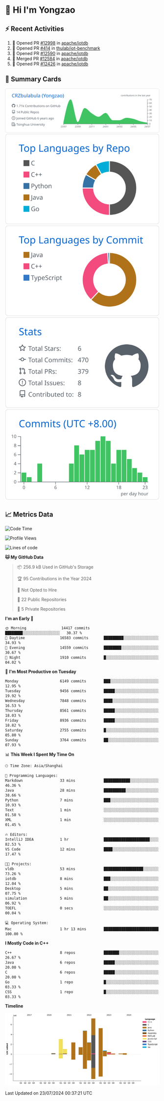 # 👋 Hi I'm Yongzao

## ⚡ Recent Activities
<!--START_SECTION:activity-->
1. 💪 Opened PR [#12998](https://github.com/apache/iotdb/pull/12998) in [apache/iotdb](https://github.com/apache/iotdb)
2. 💪 Opened PR [#414](https://github.com/thulab/iot-benchmark/pull/414) in [thulab/iot-benchmark](https://github.com/thulab/iot-benchmark)
3. 💪 Opened PR [#12590](https://github.com/apache/iotdb/pull/12590) in [apache/iotdb](https://github.com/apache/iotdb)
4. 🎉 Merged PR [#12584](https://github.com/apache/iotdb/pull/12584) in [apache/iotdb](https://github.com/apache/iotdb)
5. 💪 Opened PR [#12426](https://github.com/apache/iotdb/pull/12426) in [apache/iotdb](https://github.com/apache/iotdb)
<!--END_SECTION:activity-->

## 🎑 Summary Cards

[![](https://raw.githubusercontent.com/CRZbulabula/CRZbulabula/main/profile-summary-card-output/github/0-profile-details.svg)](https://github.com/vn7n24fzkq/github-profile-summary-cards)
[![](https://raw.githubusercontent.com/CRZbulabula/CRZbulabula/main/profile-summary-card-output/github/1-repos-per-language.svg)](https://github.com/vn7n24fzkq/github-profile-summary-cards) [![](https://raw.githubusercontent.com/CRZbulabula/CRZbulabula/main/profile-summary-card-output/github/2-most-commit-language.svg)](https://github.com/vn7n24fzkq/github-profile-summary-cards)
[![](https://raw.githubusercontent.com/CRZbulabula/CRZbulabula/main/profile-summary-card-output/github/3-stats.svg)](https://github.com/vn7n24fzkq/github-profile-summary-cards) [![](https://raw.githubusercontent.com/CRZbulabula/CRZbulabula/main/profile-summary-card-output/github/4-productive-time.svg)](https://github.com/vn7n24fzkq/github-profile-summary-cards)

## 📈 Metrics Data

<!--START_SECTION:waka-->
![Code Time](http://img.shields.io/badge/Code%20Time-672%20hrs%2031%20mins-blue)

![Profile Views](http://img.shields.io/badge/Profile%20Views-4-blue)

![Lines of code](https://img.shields.io/badge/From%20Hello%20World%20I%27ve%20Written-29.0%20million%20lines%20of%20code-blue)

**🐱 My GitHub Data** 

> 📦 256.9 kB Used in GitHub's Storage 
 > 
> 🏆 95 Contributions in the Year 2024
 > 
> 🚫 Not Opted to Hire
 > 
> 📜 22 Public Repositories 
 > 
> 🔑 5 Private Repositories 
 > 
**I'm an Early 🐤** 

```text
🌞 Morning                14417 commits       ████████░░░░░░░░░░░░░░░░░   30.37 % 
🌆 Daytime                16583 commits       █████████░░░░░░░░░░░░░░░░   34.93 % 
🌃 Evening                14559 commits       ████████░░░░░░░░░░░░░░░░░   30.67 % 
🌙 Night                  1910 commits        █░░░░░░░░░░░░░░░░░░░░░░░░   04.02 % 
```
📅 **I'm Most Productive on Tuesday** 

```text
Monday                   6149 commits        ███░░░░░░░░░░░░░░░░░░░░░░   12.95 % 
Tuesday                  9456 commits        █████░░░░░░░░░░░░░░░░░░░░   19.92 % 
Wednesday                7848 commits        ████░░░░░░░░░░░░░░░░░░░░░   16.53 % 
Thursday                 8561 commits        █████░░░░░░░░░░░░░░░░░░░░   18.03 % 
Friday                   8936 commits        █████░░░░░░░░░░░░░░░░░░░░   18.82 % 
Saturday                 2755 commits        █░░░░░░░░░░░░░░░░░░░░░░░░   05.80 % 
Sunday                   3764 commits        ██░░░░░░░░░░░░░░░░░░░░░░░   07.93 % 
```


📊 **This Week I Spent My Time On** 

```text
🕑︎ Time Zone: Asia/Shanghai

💬 Programming Languages: 
Markdown                 33 mins             ████████████░░░░░░░░░░░░░   46.36 % 
Java                     28 mins             ██████████░░░░░░░░░░░░░░░   38.66 % 
Python                   7 mins              ███░░░░░░░░░░░░░░░░░░░░░░   10.93 % 
Text                     1 min               ░░░░░░░░░░░░░░░░░░░░░░░░░   01.58 % 
XML                      1 min               ░░░░░░░░░░░░░░░░░░░░░░░░░   01.45 % 

🔥 Editors: 
IntelliJ IDEA            1 hr                █████████████████████░░░░   82.53 % 
VS Code                  12 mins             ████░░░░░░░░░░░░░░░░░░░░░   17.47 % 

🐱‍💻 Projects: 
vldb                     53 mins             ██████████████████░░░░░░░   73.26 % 
iotdb                    8 mins              ███░░░░░░░░░░░░░░░░░░░░░░   12.04 % 
Desktop                  5 mins              ██░░░░░░░░░░░░░░░░░░░░░░░   07.75 % 
simulation               5 mins              ██░░░░░░░░░░░░░░░░░░░░░░░   06.92 % 
TOEFL                    0 secs              ░░░░░░░░░░░░░░░░░░░░░░░░░   00.04 % 

💻 Operating System: 
Mac                      1 hr 13 mins        █████████████████████████   100.00 % 
```

**I Mostly Code in C++** 

```text
C++                      8 repos             ███████░░░░░░░░░░░░░░░░░░   26.67 % 
Java                     6 repos             █████░░░░░░░░░░░░░░░░░░░░   20.00 % 
C                        6 repos             █████░░░░░░░░░░░░░░░░░░░░   20.00 % 
Go                       1 repo              █░░░░░░░░░░░░░░░░░░░░░░░░   03.33 % 
CSS                      1 repo              █░░░░░░░░░░░░░░░░░░░░░░░░   03.33 % 
```



**Timeline**

![Lines of Code chart](https://raw.githubusercontent.com/CRZbulabula/CRZbulabula/main/assets/bar_graph.png)


 Last Updated on 23/07/2024 00:37:21 UTC
<!--END_SECTION:waka-->

